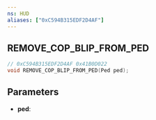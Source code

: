 ```yaml
---
ns: HUD
aliases: ["0xC594B315EDF2D4AF"]
---
```

## REMOVE_COP_BLIP_FROM_PED

```c
// 0xC594B315EDF2D4AF 0x41B0D022
void REMOVE_COP_BLIP_FROM_PED(Ped ped);
```


## Parameters
* **ped**: 


